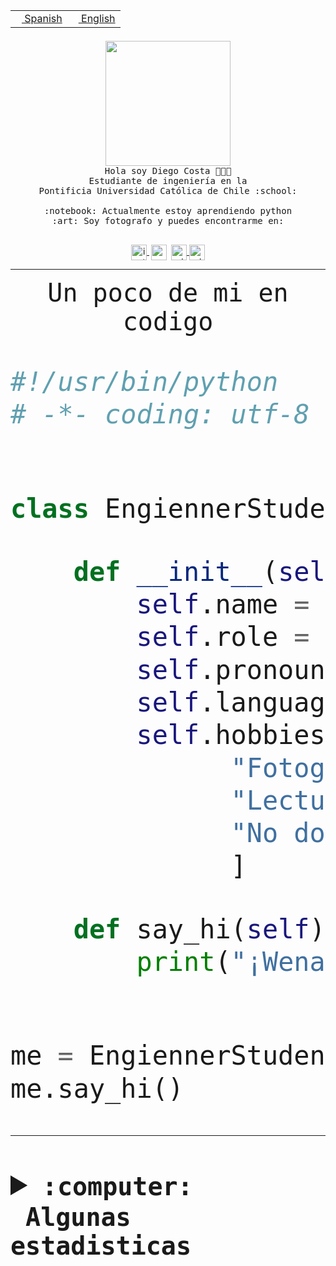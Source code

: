 <table border="0"  align="right">
 <tr><td><a href="README.md"><img src="https://upload.wikimedia.org/wikipedia/commons/thumb/8/89/Bandera_de_Espa%C3%B1a.svg/1200px-Bandera_de_Espa%C3%B1a.svg.png" height="10"> Spanish</a></td>
 <td><a href="README.en.md"><img src="https://upload.wikimedia.org/wikipedia/commons/a/a4/Flag_of_the_United_States.svg" height="10"> English</a></td></tr>
</table><br><br><br>


<p align="center">
  <img src="https://github.com/diegocostares/diegocostares/blob/main/Images/aaa2.gif?raw=true" height="200px">
  <br><samp>
    Hola soy Diego Costa 👨🏻‍💻<br>
    Estudiante de ingeniería en la <br>
    Pontificia Universidad Católica de Chile :school:<br>
  <br>
    :notebook: Actualmente estoy aprendiendo python <br>
    :art: Soy fotografo y puedes encontrarme en: <br>
  <br></samp>
  
</p>

<p align="center">
   <a href="https://instagram.com/diegocosta_no" target="blank">
    <img 
    align="center" src="https://cdn.jsdelivr.net/npm/simple-icons@3.0.1/icons/instagram.svg" alt="instagram" height="25px" width="25px" />
  </a>
  <a style="border: 3px solid; color: white;"href="https://t.me/diegocosta_no" target="blank">
  <img
  align="center" alt="Telegram" width="25px" src="https://icons-for-free.com/iconfiles/png/512/Telegram-1324888767380505522.png" />
</a>
<a href="https://api.whatsapp.com/send?phone=56971897835&text=Hola!" target="blank">
  <img
  align="center" alt="wtsp" width="25px" src="https://img.icons8.com/pastel-glyph/2x/whatsapp--v2.png" />
</a>
<a href="https://www.linkedin.com/in/diego-costa-786249213/" target="blank">
  <img
  align="center" alt="wtsp" width="25px" src="https://img.icons8.com/metro/452/linkedin.png" />
</a>

  </a>
</p>

---


<p align="center"><font size="25"><samp>Un poco de mi en codigo</samp></front></p>


```python
#!/usr/bin/python
# -*- coding: utf-8 -*-


class EngiennerStudent:

    def __init__(self):
        self.name = "Diego Costa"
        self.role = "Estudiante"
        self.pronouns = "he/him"
        self.language_spoken = ["es_CL", "en_US"]
        self.hobbies = [
              "Fotografia",
              "Lectura",
              "No dormir",
              ]

    def say_hi(self):
        print("¡Wena mundo!")


me = EngiennerStudent()
me.say_hi()
```
---
<details>
  <summary><b><samp>:computer: &nbsp;Algunas estadisticas</samp></b></summary>
  <br/></p>

<!--START_SECTION:waka-->
![Code Time](http://img.shields.io/badge/Code%20Time-686%20hrs%2011%20mins-blue)

**Soy nocturno 🦉** 

```text
🌞 Mañana     7 commits      ░░░░░░░░░░░░░░░░░░░░░░░░░   1.3% 
🌆 Día        181 commits    ████████░░░░░░░░░░░░░░░░░   33.52% 
🌃 Tarde      215 commits    ██████████░░░░░░░░░░░░░░░   39.81% 
🌙 Noche      137 commits    ██████░░░░░░░░░░░░░░░░░░░   25.37%

```
📅 **Soy más productivo los Miércoles** 

```text
Lunes        52 commits     ██░░░░░░░░░░░░░░░░░░░░░░░   9.63% 
Martes       69 commits     ███░░░░░░░░░░░░░░░░░░░░░░   12.78% 
Miércoles    132 commits    ██████░░░░░░░░░░░░░░░░░░░   24.44% 
Jueves       63 commits     ███░░░░░░░░░░░░░░░░░░░░░░   11.67% 
Viernes      52 commits     ██░░░░░░░░░░░░░░░░░░░░░░░   9.63% 
Sábado       71 commits     ███░░░░░░░░░░░░░░░░░░░░░░   13.15% 
Domingo      101 commits    ████░░░░░░░░░░░░░░░░░░░░░   18.7%

```


📊 **Esta semana me dediqué a** 

```text
🐱‍💻 Proyectos: 
login_MP                 5 hrs 37 mins       ███████████████░░░░░░░░░░   63.01% 
WEB-perfiles             3 hrs 18 mins       █████████░░░░░░░░░░░░░░░░   36.99%

```


 Last Updated on 13/10/2022 13:04:03 UTC
<!--END_SECTION:waka-->
  
  

<p align="center"> <img src="https://github-readme-stats.vercel.app/api?username=diegocostares&show_icons=true&theme=ayu-mirage" alt="abhisheknaiidu" /></p>
 
</details>
